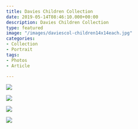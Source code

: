 ```yaml
---
title: Davies Children Collection
date: 2019-05-14T08:46:10.000+00:00
description: Davies Children Collection
type: featured
image: "/images/daviescol-children14x14each.jpg"
categories:
- Collection
- Portrait
tags:
- Photos
- Article

---
```

![](/images/eleanor.jpg)

![](/images/cato.jpg)

![](/images/audrey.jpg)

![](/images/arthur.jpg)
